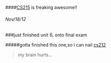 ####[CS215](http://www.udacity.com/view#Course/cs215/CourseRev/1/Unit/517003/Nugget/380002) is freaking awesome!!

###### Nov/18/12

###just finished unit 6, onto final exam

#####gotta finished this one,so i can nail [cs212](http://udacity.com/cs212)

> my brain hurts... 
>
